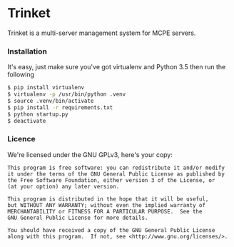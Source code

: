 # Trinket
Trinket is a multi-server management system for MCPE servers.

### Installation
It's easy, just make sure you've got virtualenv and Python 3.5 then run the following
```sh
$ pip install virtualenv
$ virtualenv -p /usr/bin/python .venv
$ source .venv/bin/activate
$ pip install -r requirements.txt
$ python startup.py
$ deactivate
```

### Licence
We're licensed under the GNU GPLv3, here's your copy:

	This program is free software: you can redistribute it and/or modify
	it under the terms of the GNU General Public License as published by
	the Free Software Foundation, either version 3 of the License, or
	(at your option) any later version.

	This program is distributed in the hope that it will be useful,
	but WITHOUT ANY WARRANTY; without even the implied warranty of
	MERCHANTABILITY or FITNESS FOR A PARTICULAR PURPOSE.  See the
	GNU General Public License for more details.

	You should have received a copy of the GNU General Public License
	along with this program.  If not, see <http://www.gnu.org/licenses/>.
